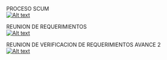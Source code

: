 PROCESO SCUM  
[![Alt text](https://img.youtube.com/vi/ATFTf0HTlrc/0.jpg)](https://www.youtube.com/watch?v=ATFTf0HTlrc)  

REUNION DE REQUERIMIENTOS  
[![Alt text](https://img.youtube.com/vi/ExLJCQq-IpM/0.jpg)](https://www.youtube.com/watch?v=ExLJCQq-IpM)

REUNION DE VERIFICACION DE REQUERIMIENTOS AVANCE 2  
[![Alt text](https://img.youtube.com/vi/-bGQbz_DyIk/0.jpg)](https://youtu.be/-bGQbz_DyIk)
